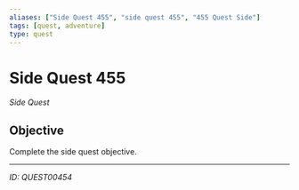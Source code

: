```yaml
---
aliases: ["Side Quest 455", "side quest 455", "455 Quest Side"]
tags: [quest, adventure]
type: quest
---
```


# Side Quest 455

*Side Quest*

## Objective
Complete the side quest objective.

---
*ID: QUEST00454*